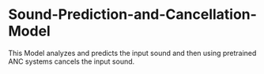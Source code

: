 # Sound-Prediction-and-Cancellation-Model
 This Model analyzes and predicts the input sound and then using pretrained ANC systems cancels the input sound.
